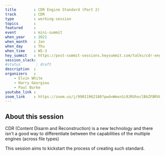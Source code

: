 ```yaml
---
title        : CDR Engine Standard (Part 2)
track        : CDR
type         : working-session
topics       :
featured     :
event        : mini-summit
when_year    : 2021
when_month   : Jan
when_day     : Thu
when_time    : WS-3
hey_summit   : https://post-summit-sessions.heysummit.com/talks/cdr-engine-standard-part-2/
session_slack:
#status       : draft
description  :
organizers   :
    - Elvin White
    - Harry Georgiou
    - Paul Burke
youtube_link :
zoom_link    : https://zoom.us/j/99011962180?pwd=WmxnSi9JRUhoclBkZFBRVWZBWFlOdz09
---
```


## About this session

CDR (Content Disarm and Reconstruction) is a new technology and
there isn't a good way to differentiate between the capabilities
of the multiple engines (across file types)

This session aims to kickstart the process of creating such standard.

